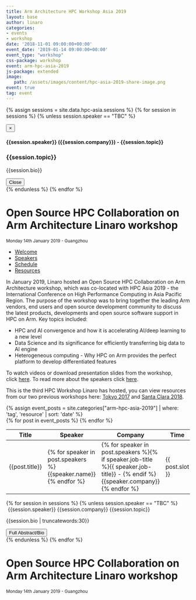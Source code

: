 ```yaml
---
title: Arm Architecture HPC Workshop Asia 2019
layout: base
author: linaro
categories:
- events
- workshop
date: '2018-11-01 09:00:00+00:00'
event_date: '2019-01-14 09:00:00+00:00'
event_type: "workshop"
css-package: workshop
event: arm-hpc-asia-2019
js-package: extended
image:
   path: /assets/images/content/hpc-asia-2019-share-image.png
event: true
tag: event
---
```

<script>

function defer(method) {
    if (window.jQuery) {
        method();
    } else {
        setTimeout(function() { defer(method) }, 50);
    }
}
// Enabled the doubleScroll jQuery plugin
defer(function(){
    $(window).on('load', function () {
        // Enable double scroll bars on table
        $(".double-scroll").doubleScroll({
            resetOnWindowResize: true,
            onlyIfScroll: true
        });
    });
});

defer(function(){
    $('.hashLink').click(function(e) {
        e.preventDefault(); // Prevent the browser from handling the link normally, this stops the page from jumping around. Remove this line if you do want it to jump to the anchor as normal.
        var linkHref = $(this).attr('href'); // Grab the URL from the link
        if (linkHref.indexOf("#") != -1) { // Check that there's a # character
            var hash = linkHref.substr(linkHref.indexOf("#") + 1); // Assign the hash to a variable (it will contain "myanchor1" etc
            // Show the relevant tab
            $('ul.nav-tabs a[href="#' + hash + '"]').tab('show');
        }
    });
});
</script>
{% assign sessions = site.data.hpc-asia.sessions %}
{% for session in sessions %}
{% unless session.speaker == "TBC" %}
<div class="modal fade" id="{{session.topic | slugify }}" tabindex="-1" role="dialog" aria-labelledby="{{session.topic | slugify }}">
  <div class="modal-dialog" role="document">
    <div class="modal-content">
      <div class="modal-header">
        <button type="button" class="close" data-dismiss="modal" aria-label="Close"><span aria-hidden="true">&times;</span></button>
        <h4 class="modal-title">{{session.speaker}} ({{session.company}}) - {{session.topic}}</h4>
      </div>
      <div class="modal-body">
      <h3>{{session.topic}}</h3>
      <p>
      {{session.bio}}
      </p>
      </div>
      <div class="modal-footer">
        <button type="button" class="btn btn-default" data-dismiss="modal">Close</button>
      </div>
    </div>
  </div>
</div>
{% endunless %}
{% endfor %}
<div class="row no-padding arm-hpc-row top">
    <div class="container" style="background: url(/assets/images/content/hpc-asia-2019.png);background-position: center center;">
        <h1>Open Source HPC Collaboration on Arm Architecture Linaro workshop</h1>
        <small>Monday 14th January 2019 - Guangzhou</small>
    </div>
</div>
<div class="row arm-hpc-row main">
<div class="container">
    <ul class="nav nav-tabs" role="tablist" id="tabbed_nav">
      <li role="presentation" class="active">
        <a href="#welcome" role="tab" data-toggle="tab">
            Welcome
        </a>
      </li>
      <li role="presentation" class="">
        <a href="#speakers" role="tab" data-toggle="tab">
            Speakers
        </a>
      </li>
      <li role="presentation" class="">
        <a href="#schedule-tab" role="tab" data-toggle="tab">
            Schedule
        </a>
      </li>
      <li role="presentation" class="">
        <a href="resources/">
            Resources
        </a>
      </li>
    </ul>
<div class="tab-content" id="tabbed_nav_content"><!--Start Tab Content-->
<!-- Start Welcome Tab Panel -->
<div role="tabpanel" class="tab-pane tab-pane-legal active" id="welcome">
<div class="col-sm-6" markdown="1">

In January 2019, Linaro hosted an Open Source HPC Collaboration on Arm Architecture workshop, which was co-located with HPC Asia 2019 - the International Conference on High Performance Computing in Asia Pacific Region. The purpose of the workshop was to bring together the leading Arm vendors, end users and open source development community to discuss the latest products, developments and open source software support in HPC on Arm. Key topics included:

- HPC and AI convergence and how it is accelerating AI/deep learning to a new level
- Data Science and its significance for efficiently transferring big data to AI engine
- Heterogeneous computing - Why HPC on Arm provides the perfect platform to develop differentiated features

To watch videos or download presentation slides from the workshop, click [here](https://www.linaro.org/events/workshop/arm-hpc-asia-2019/resources/). To read more about the speakers click [here](https://www.linaro.org/events/workshop/arm-hpc-asia-2019/#speakers).

This is the third HPC Workshop Linaro has hosted, you can view resources from our two previous workshops here: [Tokyo 2017](https://www.linaro.org/events/workshop/arm-hpc-japan-2017/) and [Santa Clara 2018](https://www.linaro.org/events/workshop/arm-hpc-santa-clara-2018/).

</div>
    <div class="col-sm-6 no-padding">
       {% assign event_posts = site.categories["arm-hpc-asia-2019"] | where: 'tag', 'resource' | sort: 'date' %}
       <div class="double-scroll">
        <table class="table">
                <thead>
                    <th>Title</th>
                    <th>Speaker</th>
                    <th>Company</th>
                    <th>Time</th>
                    <th>Resources</th>
                </thead>
                <tbody>
                    {% for post in event_posts %}
                        <tr>
                            <td>{{post.title}}</td>
                            <td>{% for speaker in post.speakers %}{{speaker.name}}{% endfor %}</td>
                            <td>{% for speaker in post.speakers %}{% if speaker.job-title %}{{ speaker.job-title}} - {% endif %}{{speaker.company}}{% endfor %}</td>
                            <td>{{ post.slot }}</td>
                            <td><a href="{{ post.url }}">View Resources</a></td>
                        </tr>
                    {% endfor %}
                </tbody>
            </table>
        </div>
    </div>
</div><!--End Tab panel-->
<!-- Start Speakers Tab Panel -->
<div role="tabpanel" class="tab-pane tab-pane-legal" id="speakers">
    <div class="row flex-row">
        {% for session in sessions %}
        {% unless session.speaker == "TBC" %}
        <div class="col-xs-12 col-sm-4 no-padding flex-col">
            <div class="speaker flex-col">
                <div class="speaker-content">
                    <img class="speaker-photo lazyload center-block" src="data:image/gif;base64,R0lGODlhAQABAAAAACH5BAEKAAEALAAAAAABAAEAAAICTAEAOw=="
                    data-src="{{session.image}}" alt="{{session.speaker}} image">
                    <span class="speaker-name">{{session.speaker}}</span>
                    <span class="speaker-company">{{session.company}}</span>
                    <span class="speaker-talk-title">{{session.topic}}</span>
                    <p>
                        {{session.bio | truncatewords:30}}
                    </p>
                    <button class="btn btn-primary full-bio" data-toggle="modal" data-target="#{{session.topic | slugify}}">Full Abstract/Bio</button>
                </div>
            </div>
        </div>
        {% endunless %}
        {% endfor %}
    </div>
</div><!--End Tab panel-->
<!-- Start Schedule Tab Panel -->
<div role="tabpanel" class="tab-pane tab-pane-legal" id="schedule-tab">

<script type="text/javascript">
function defer(method) {
    if (window.jQuery) {
        method();
    } else {
        setTimeout(function() { defer(method) }, 50);
    }
}

defer(function () {
    $( document ).ready( function() {
        $.ajax({ url: 'https://docs.google.com/spreadsheets/d/e/2PACX-1vSlkyiq_S1HW0ACV2ku3IwgvSSsYod3ieCMur1w_iNBE0z8KK0BtsQ9cjHNfGRoa2Rgf9ta-0x-NW9Z/pubhtml?gid=0&single=true', dataType: 'html', crossDomain: true, success:         function(response) {
             var tableEl = $(response).find('.grid-container');
             $('#schedule').html(response).promise().done(function(){
                 $("table.waffle").addClass("table-responsive");
                 $( "#doc-title" ).remove();
                 $( "#schedule thead" ).remove();
                 $( "#schedule #top-bar" ).remove();
                 $( "#schedule #footer" ).remove();
            });
        }

        });
    });
});


</script>

<div id="schedule"></div>
</div><!--End Tab panel-->


</div><!--End Tab content-->
</div><!--End Container-->
</div><!--End Row-->
<div class="row no-padding arm-hpc-row top">
    <div class="container" style="background: url(/assets/images/content/hpc-asia-2019.png);background-position: center center;">
        <h1>Open Source HPC Collaboration on Arm Architecture Linaro workshop</h1>
        <small>Monday 14th January 2019 - Guangzhou</small>
    </div>
</div>

